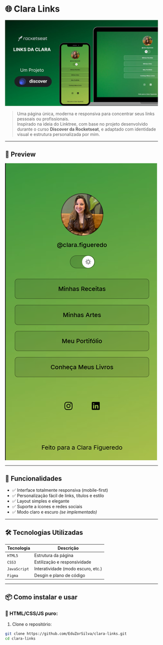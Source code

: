 # 🌐 Clara Links

![Clara Links Banner](./.github/LINKS.jpg) <!-- Substitua com o caminho correto da imagem -->

> Uma página única, moderna e responsiva para concentrar seus links pessoais ou profissionais.  
Inspirado na ideia do Linktree, com base no projeto desenvolvido durante o curso **Discover da Rocketseat**, e adaptado com identidade visual e estrutura personalizada por mim.

---

## 📸 Preview

![Clara Links Screenshot](./.github/screenshot2.png) <!-- Substitua com o print real do projeto -->

---

## 🚀 Funcionalidades

- ✅ Interface totalmente responsiva (mobile-first)
- ✅ Personalização fácil de links, títulos e estilo
- ✅ Layout simples e elegante
- ✅ Suporte a ícones e redes sociais
- ✅ Modo claro e escuro *(se implementado)*

---

## 🛠️ Tecnologias Utilizadas

| Tecnologia  | Descrição                             |
|-------------|---------------------------------------|
| `HTML5`     | Estrutura da página                   |
| `CSS3`      | Estilização e responsividade          |
| `JavaScript`| Interatividade (modo escuro, etc.)    |
| `Figma`     | Desgin e plano de código              |

---

## 📦 Como instalar e usar

### 🔧 HTML/CSS/JS puro:
1. Clone o repositório:

```bash
git clone https://github.com/EduZorSilva/clara-links.git
cd clara-links
